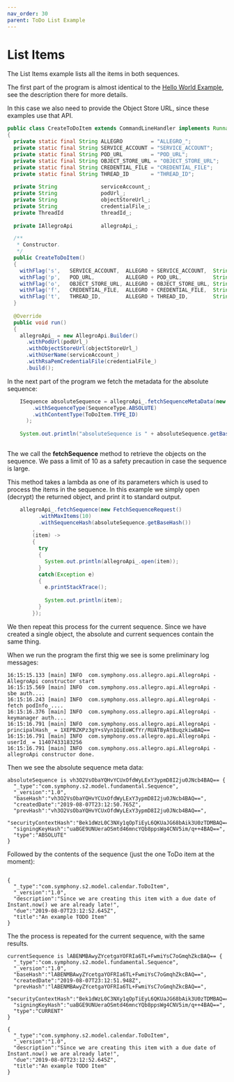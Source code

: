 ```yaml
---
nav_order: 30
parent: ToDo List Example
---
```

# List Items

The List Items example lists all the items in both sequences.

The first part of the program is almost identical to the [Hello World Example](/HelloWorld.md), see the description
there for more details.

In this case we also need to provide the Object Store URL, since these examples use that API.

```java
public class CreateToDoItem extends CommandLineHandler implements Runnable
{
  private static final String ALLEGRO         = "ALLEGRO_";
  private static final String SERVICE_ACCOUNT = "SERVICE_ACCOUNT";
  private static final String POD_URL         = "POD_URL";
  private static final String OBJECT_STORE_URL = "OBJECT_STORE_URL";
  private static final String CREDENTIAL_FILE = "CREDENTIAL_FILE";
  private static final String THREAD_ID       = "THREAD_ID";
  
  private String              serviceAccount_;
  private String              podUrl_;
  private String              objectStoreUrl_;
  private String              credentialFile_;
  private ThreadId            threadId_;
  
  private IAllegroApi         allegroApi_;

  /**
   * Constructor.
   */
  public CreateToDoItem()
  {
    withFlag('s',   SERVICE_ACCOUNT,  ALLEGRO + SERVICE_ACCOUNT,  String.class,   false, true,   (v) -> serviceAccount_       = v);
    withFlag('p',   POD_URL,          ALLEGRO + POD_URL,          String.class,   false, true,   (v) -> podUrl_               = v);
    withFlag('o',   OBJECT_STORE_URL, ALLEGRO + OBJECT_STORE_URL, String.class,   false, true,   (v) -> objectStoreUrl_       = v);
    withFlag('f',   CREDENTIAL_FILE,  ALLEGRO + CREDENTIAL_FILE,  String.class,   false, false,  (v) -> credentialFile_       = v);
    withFlag('t',   THREAD_ID,        ALLEGRO + THREAD_ID,        String.class,   false, true,   (v) -> threadId_             = ThreadId.newBuilder().build(v));
  }
  
  @Override
  public void run()
  { 
    allegroApi_ = new AllegroApi.Builder()
      .withPodUrl(podUrl_)
      .withObjectStoreUrl(objectStoreUrl_)
      .withUserName(serviceAccount_)
      .withRsaPemCredentialFile(credentialFile_)
      .build();
```

In the next part of the program we fetch the metadata for the absolute sequence:

```java 
    ISequence absoluteSequence = allegroApi_.fetchSequenceMetaData(new FetchSequenceMetaDataRequest()
        .withSequenceType(SequenceType.ABSOLUTE)
        .withContentType(ToDoItem.TYPE_ID)
      );
  
    System.out.println("absoluteSequence is " + absoluteSequence.getBaseHash() + " " + absoluteSequence);
    
```

The we call the __fetchSequence__ method to retrieve the objects on the sequence. We pass a limit of
10 as a safety precaution in case the sequence is large.

This method takes a lambda as one of its parameters which is used to process the items in the sequence.
In this example we simply open (decrypt) the returned object, and print it to standard output.


```java    
    allegroApi_.fetchSequence(new FetchSequenceRequest()
          .withMaxItems(10)
          .withSequenceHash(absoluteSequence.getBaseHash())
        ,
        (item) ->
        {
          try
          {
            System.out.println(allegroApi_.open(item));
          }
          catch(Exception e)
          {
            e.printStackTrace();
            
            System.out.println(item);
          }
        });
```

We then repeat this process for the current sequence. Since we have created a single object, the absolute and current sequences contain the same thing.

When we run the program the first thig we see is some preliminary log messages:


```
16:15:15.133 [main] INFO  com.symphony.oss.allegro.api.AllegroApi - AllegroApi constructor start
16:15:15.569 [main] INFO  com.symphony.oss.allegro.api.AllegroApi - sbe auth....
16:15:16.243 [main] INFO  com.symphony.oss.allegro.api.AllegroApi - fetch podInfo_....
16:15:16.376 [main] INFO  com.symphony.oss.allegro.api.AllegroApi - keymanager auth....
16:15:16.791 [main] INFO  com.symphony.oss.allegro.api.AllegroApi - principalHash_ = 1XEPBZKPz3gY+sVyn1QiEoWCfYr/RUATByAtBuqzkiwBAQ==
16:15:16.791 [main] INFO  com.symphony.oss.allegro.api.AllegroApi - userId_ = 11407433183256
16:15:16.791 [main] INFO  com.symphony.oss.allegro.api.AllegroApi - allegroApi constructor done.
```
Then we see the absolute sequence meta data:

```
absoluteSequence is vh3O2VsObaYQHvYCUxOfdWyLExY3ypmD8I2ju0JNcb4BAQ== {
  "_type":"com.symphony.s2.model.fundamental.Sequence",
  "_version":"1.0",
  "baseHash":"vh3O2VsObaYQHvYCUxOfdWyLExY3ypmD8I2ju0JNcb4BAQ==",
  "createdDate":"2019-08-07T23:12:50.765Z",
  "prevHash":"vh3O2VsObaYQHvYCUxOfdWyLExY3ypmD8I2ju0JNcb4BAQ==",
  "securityContextHash":"Bek1dWzL0C3NXy1qOpTiEyL6QKUaJG68bAik3U0zTDMBAQ==",
  "signingKeyHash":"uaBGE9UNUeraOSmtd46mncYQb8ppsWg4CNV5im/q++4BAQ==",
  "type":"ABSOLUTE"
}
```
Followed by the contents of the sequence (just the one ToDo item at the moment):

```

{
  "_type":"com.symphony.s2.model.calendar.ToDoItem",
  "_version":"1.0",
  "description":"Since we are creating this item with a due date of Instant.now() we are already late!",
  "due":"2019-08-07T23:12:52.645Z",
  "title":"An example TODO Item"
}

```

The the process is repeated for the current sequence, with the same results.

```
currentSequence is lABENMBAwyZYcetgaYOFRIa6TL+FwmiYsC7oGmqhZkcBAQ== {
  "_type":"com.symphony.s2.model.fundamental.Sequence",
  "_version":"1.0",
  "baseHash":"lABENMBAwyZYcetgaYOFRIa6TL+FwmiYsC7oGmqhZkcBAQ==",
  "createdDate":"2019-08-07T23:12:51.948Z",
  "prevHash":"lABENMBAwyZYcetgaYOFRIa6TL+FwmiYsC7oGmqhZkcBAQ==",
  "securityContextHash":"Bek1dWzL0C3NXy1qOpTiEyL6QKUaJG68bAik3U0zTDMBAQ==",
  "signingKeyHash":"uaBGE9UNUeraOSmtd46mncYQb8ppsWg4CNV5im/q++4BAQ==",
  "type":"CURRENT"
}

{
  "_type":"com.symphony.s2.model.calendar.ToDoItem",
  "_version":"1.0",
  "description":"Since we are creating this item with a due date of Instant.now() we are already late!",
  "due":"2019-08-07T23:12:52.645Z",
  "title":"An example TODO Item"
}


```

